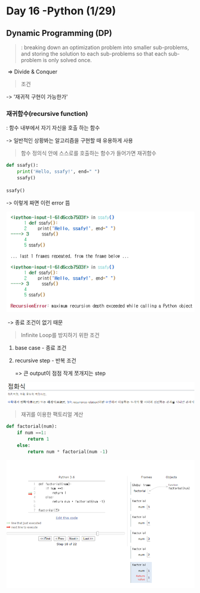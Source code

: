 # Day 16 -Python (1/29)





## Dynamic Programming (DP)

> : breaking down an optimization problem into smaller sub-problems, and storing the solution to each sub-problems so that each sub-problem is only solved once.

​      => Divide & Conquer



> 조건

  -> '재귀적 구현이 가능한가'



### 재귀함수(recursive function)

: 함수 내부에서 자기 자신을 호출 하는 함수

   -> 일반적인 상황봐는 알고리즘을 구현할 때 유용하게 사용



>  함수 정의식 안에 스스로를 호출하는 함수가 들어가면 재귀함수

```python
def ssafy():
    print('Hello, ssafy!', end=" ")
    ssafy()

ssafy()
```

   -> 이렇게 짜면 이런 error 뜸

![image-20200129144056367](images/image-20200129144056367.png)

​	-> 종료 조건이 없기 때문



> Infinite Loop를 방지하기 위한 조건

1. base case - 종료 조건 

2. recursive step  - 반복 조건

    => 큰 output이 점점 작게 쪼개지는 step

   

![image-20200129144732064](images/image-20200129144732064.png)





> 재귀를 이용한 팩토리얼 계산

```python
def factorial(num):
    if num ==1:
        return 1
    else:
        return num * factorial(num -1)
```



![image-20200129145843935](images/image-20200129145843935.png)

